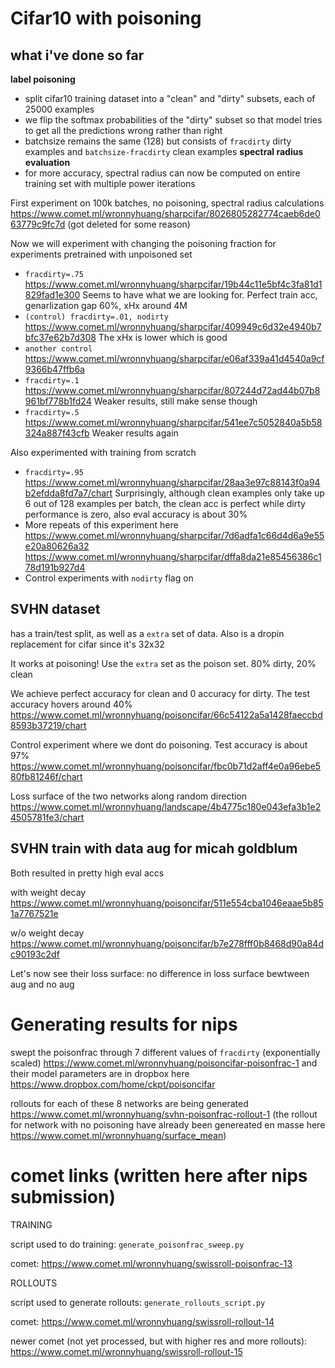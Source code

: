 # Cifar10 with poisoning

## what i've done so far
**label poisoning**
- split cifar10 training dataset into a "clean" and "dirty" subsets, each of 25000 examples
- we flip the softmax probabilities of the "dirty" subset so that model tries to get all the predictions wrong rather than right
- batchsize remains the same (128) but consists of `fracdirty` dirty examples and `batchsize-fracdirty` clean examples
**spectral radius evaluation**
- for more accuracy, spectral radius can now be computed on entire training set with multiple power iterations 

First experiment on 100k batches, no poisoning, spectral radius calculations
https://www.comet.ml/wronnyhuang/sharpcifar/8026805282774caeb6de063779c9fc7d
(got deleted for some reason)

Now we will experiment with changing the poisoning fraction for experiments pretrained with unpoisoned set
- `fracdirty=.75` https://www.comet.ml/wronnyhuang/sharpcifar/19b44c11e5bf4c3fa81d1829fad1e300
  Seems to have what we are looking for. Perfect train acc, genarlization gap 60%, xHx around 4M
- `(control) fracdirty=.01, nodirty` https://www.comet.ml/wronnyhuang/sharpcifar/409949c6d32e4940b7bfc37e62b7d308
  The xHx is lower which is good
- `another control` https://www.comet.ml/wronnyhuang/sharpcifar/e06af339a41d4540a9cf9366b47ffb6a
- `fracdirty=.1` https://www.comet.ml/wronnyhuang/sharpcifar/807244d72ad44b07b8961bf778b1fd24
  Weaker results, still make sense though
- `fracdirty=.5` https://www.comet.ml/wronnyhuang/sharpcifar/541ee7c5052840a5b58324a887f43cfb
  Weaker results again

Also experimented with training from scratch
- `fracdirty=.95` https://www.comet.ml/wronnyhuang/sharpcifar/28aa3e97c88143f0a94b2efdda8fd7a7/chart
  Surprisingly, although clean examples only take up 6 out of 128 examples per batch, the clean acc is perfect while dirty performance is zero, also eval accuracy is about 30%
- More repeats of this experiment here
  https://www.comet.ml/wronnyhuang/sharpcifar/7d6adfa1c66d4d6a9e55e20a80626a32
  https://www.comet.ml/wronnyhuang/sharpcifar/dffa8da21e85456386c178d191b927d4
- Control experiments with `nodirty` flag on


## SVHN dataset
has a train/test split, as well as a `extra` set of data. Also is a dropin replacement for cifar since it's 32x32

It works at poisoning! Use the `extra` set as the poison set.
80% dirty, 20% clean

We achieve perfect accuracy for clean and 0 accuracy for dirty. The test accuracy hovers around 40%
https://www.comet.ml/wronnyhuang/poisoncifar/66c54122a5a1428faeccbd8593b37219/chart

Control experiment where we dont do poisoning. Test accuracy is about 97%
https://www.comet.ml/wronnyhuang/poisoncifar/fbc0b71d2aff4e0a96ebe580fb81246f/chart

Loss surface of the two networks along random direction
https://www.comet.ml/wronnyhuang/landscape/4b4775c180e043efa3b1e24505781fe3/chart

## SVHN train with data aug for micah goldblum
Both resulted in pretty high eval accs

with weight decay
https://www.comet.ml/wronnyhuang/poisoncifar/511e554cba1046eaae5b851a7767521e

w/o weight decay
https://www.comet.ml/wronnyhuang/poisoncifar/b7e278fff0b8468d90a84dc90193c2df

Let's now see their loss surface: no difference in loss surface bewtween aug and no aug

# Generating results for nips

swept the poisonfrac through 7 different values of `fracdirty` (exponentially scaled)
https://www.comet.ml/wronnyhuang/poisoncifar-poisonfrac-1
and their model parameters are in dropbox here https://www.dropbox.com/home/ckpt/poisoncifar

rollouts for each of these 8 networks are being generated
https://www.comet.ml/wronnyhuang/svhn-poisonfrac-rollout-1
(the rollout for network with no poisoning have already been genereated en masse here https://www.comet.ml/wronnyhuang/surface_mean)

# comet links (written here after nips submission)

TRAINING

script used to do training: `generate_poisonfrac_sweep.py`

comet: https://www.comet.ml/wronnyhuang/swissroll-poisonfrac-13

ROLLOUTS

script used to generate rollouts: `generate_rollouts_script.py`

comet: https://www.comet.ml/wronnyhuang/swissroll-rollout-14

newer comet (not yet processed, but with higher res and more rollouts): https://www.comet.ml/wronnyhuang/swissroll-rollout-15


